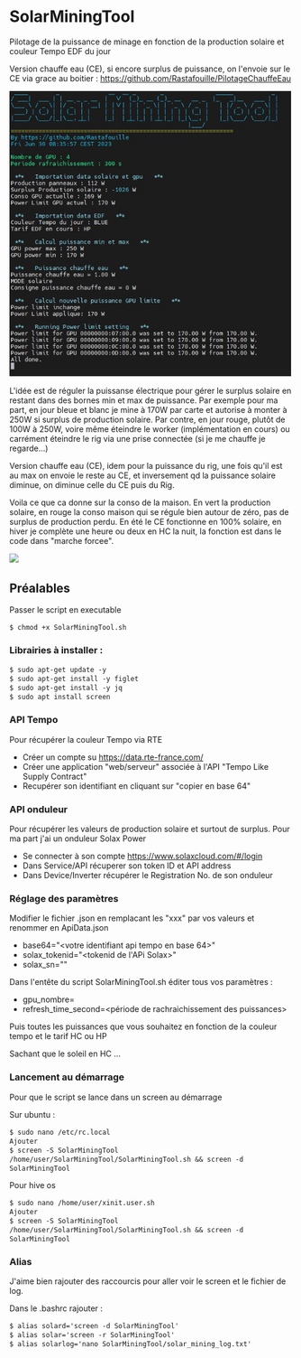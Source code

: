 # SolarMiningTool
Pilotage de la puissance de minage en fonction de la production solaire et couleur Tempo EDF du jour

Version chauffe eau (CE), si encore surplus de puissance, on l'envoie sur le CE via grace au boitier : <https://github.com/Rastafouille/PilotageChauffeEau> 

<img src="CaptureCE.jpg" width="500"/>

L'idée est de réguler la puissanse électrique pour gérer le surplus solaire en restant dans des bornes min et max de puissance.
Par exemple pour ma part, en jour bleue et blanc je mine à 170W par carte et autorise à monter à 250W si surplus de production solaire. 
Par contre, en jour rouge, plutôt de 100W à 250W, voire même éteindre le worker (implémentation en cours) ou carrément éteindre le rig via une prise connectée 
(si je me chauffe je regarde...) 

Version chauffe eau (CE), idem pour la puissance du rig, une fois qu'il est au max on envoie le reste au CE, et inversement qd la puissance solaire diminue, on diminue celle du CE puis du Rig.


Voila ce que ca donne sur la conso de la maison. En vert la production solaire, en rouge la conso maison qui se régule bien autour de zéro, pas de surplus de production perdu.
En été le CE fonctionne en 100% solaire, en hiver je complète une heure ou deux en HC la nuit, la fonction est dans le code dans "marche forcee".

<img src="pord.jpg" width="500"/>



## Préalables

Passer le script en executable

	$ chmod +x SolarMiningTool.sh
	
### Librairies  à installer :
	$ sudo apt-get update -y 
	$ sudo apt-get install -y figlet 
	$ sudo apt-get install -y jq 
	$ sudo apt install screen

### API Tempo
Pour récupérer la couleur Tempo via RTE
- Créer un compte su <https://data.rte-france.com/>
- Créer une application "web/serveur" associée à l'API "Tempo Like Supply Contract"
- Recupérer son identifiant en cliquant sur "copier en base 64"

### API onduleur
Pour récupérer les valeurs de production solaire et surtout de surplus. Pour ma part j'ai un onduleur Solax Power
- Se connecter à son compte <https://www.solaxcloud.com/#/login>
- Dans Service/API récuperer son token ID et API address
- Dans Device/Inverter récupérer le Registration No. de son onduleur 

### Réglage des paramètres

Modifier le fichier .json en remplacant les "xxx" par vos valeurs et renommer en ApiData.json
- base64="<votre identifiant api tempo en base 64>"
- solax_tokenid="<tokenid de l'APi Solax>"
- solax_sn="<Registration No. de son onduleur Solax>"

Dans l'entête du script SolarMiningTool.sh éditer tous vos paramètres :
- gpu_nombre=<nombre de gpu sur le rig>
- refresh_time_second=<période de rachraichissement des puissances>

Puis toutes les puissances que vous souhaitez en fonction de la couleur tempo et le tarif HC ou HP

Sachant que le soleil en HC ...

### Lancement au démarrage

Pour que le script se lance dans un screen au démarrage

Sur ubuntu :

	$ sudo nano /etc/rc.local
	Ajouter
	$ screen -S SolarMiningTool /home/user/SolarMiningTool/SolarMiningTool.sh && screen -d SolarMiningTool
 
Pour hive os

	$ sudo nano /home/user/xinit.user.sh
	Ajouter
	$ screen -S SolarMiningTool /home/user/SolarMiningTool/SolarMiningTool.sh && screen -d SolarMiningTool

### Alias

J'aime bien rajouter des raccourcis pour aller voir le screen et le fichier de log.

Dans le .bashrc rajouter :

	$ alias solard='screen -d SolarMiningTool'
	$ alias solar='screen -r SolarMiningTool'
	$ alias solarlog='nano SolarMiningTool/solar_mining_log.txt'

